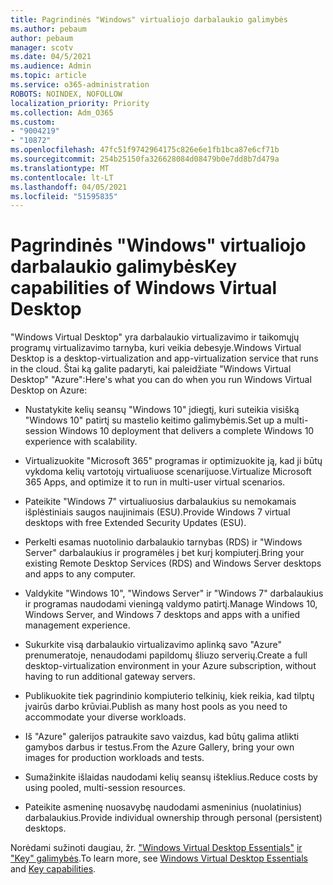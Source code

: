 ```yaml
---
title: Pagrindinės "Windows" virtualiojo darbalaukio galimybės
ms.author: pebaum
author: pebaum
manager: scotv
ms.date: 04/5/2021
ms.audience: Admin
ms.topic: article
ms.service: o365-administration
ROBOTS: NOINDEX, NOFOLLOW
localization_priority: Priority
ms.collection: Adm_O365
ms.custom:
- "9004219"
- "10872"
ms.openlocfilehash: 47fc51f9742964175c826e6e1fb1bca87e6cf71b
ms.sourcegitcommit: 254b25150fa326628084d08479b0e7dd8b7d479a
ms.translationtype: MT
ms.contentlocale: lt-LT
ms.lasthandoff: 04/05/2021
ms.locfileid: "51595835"
---
```

# <a name="key-capabilities-of-windows-virtual-desktop"></a><span data-ttu-id="b0b95-102">Pagrindinės "Windows" virtualiojo darbalaukio galimybės</span><span class="sxs-lookup"><span data-stu-id="b0b95-102">Key capabilities of Windows Virtual Desktop</span></span>


<span data-ttu-id="b0b95-103">"Windows Virtual Desktop" yra darbalaukio virtualizavimo ir taikomųjų programų virtualizavimo tarnyba, kuri veikia debesyje.</span><span class="sxs-lookup"><span data-stu-id="b0b95-103">Windows Virtual Desktop is a desktop-virtualization and app-virtualization service that runs in the cloud.</span></span> <span data-ttu-id="b0b95-104">Štai ką galite padaryti, kai paleidžiate "Windows Virtual Desktop" "Azure":</span><span class="sxs-lookup"><span data-stu-id="b0b95-104">Here's what you can do when you run Windows Virtual Desktop on Azure:</span></span>

- <span data-ttu-id="b0b95-105">Nustatykite kelių seansų "Windows 10" įdiegtį, kuri suteikia visišką "Windows 10" patirtį su mastelio keitimo galimybėmis.</span><span class="sxs-lookup"><span data-stu-id="b0b95-105">Set up a multi-session Windows 10 deployment that delivers a complete Windows 10 experience with scalability.</span></span>

- <span data-ttu-id="b0b95-106">Virtualizuokite "Microsoft 365" programas ir optimizuokite ją, kad ji būtų vykdoma kelių vartotojų virtualiuose scenarijuose.</span><span class="sxs-lookup"><span data-stu-id="b0b95-106">Virtualize Microsoft 365 Apps, and optimize it to run in multi-user virtual scenarios.</span></span>

- <span data-ttu-id="b0b95-107">Pateikite "Windows 7" virtualiuosius darbalaukius su nemokamais išplėstiniais saugos naujinimais (ESU).</span><span class="sxs-lookup"><span data-stu-id="b0b95-107">Provide Windows 7 virtual desktops with free Extended Security Updates (ESU).</span></span>

- <span data-ttu-id="b0b95-108">Perkelti esamas nuotolinio darbalaukio tarnybas (RDS) ir "Windows Server" darbalaukius ir programėles į bet kurį kompiuterį.</span><span class="sxs-lookup"><span data-stu-id="b0b95-108">Bring your existing Remote Desktop Services (RDS) and Windows Server desktops and apps to any computer.</span></span>

- <span data-ttu-id="b0b95-109">Valdykite "Windows 10", "Windows Server" ir "Windows 7" darbalaukius ir programas naudodami vieningą valdymo patirtį.</span><span class="sxs-lookup"><span data-stu-id="b0b95-109">Manage Windows 10, Windows Server, and Windows 7 desktops and apps with a unified management experience.</span></span> 

- <span data-ttu-id="b0b95-110">Sukurkite visą darbalaukio virtualizavimo aplinką savo "Azure" prenumeratoje, nenaudodami papildomų šliuzo serverių.</span><span class="sxs-lookup"><span data-stu-id="b0b95-110">Create a full desktop-virtualization environment in your Azure subscription, without having to run additional gateway servers.</span></span>

- <span data-ttu-id="b0b95-111">Publikuokite tiek pagrindinio kompiuterio telkinių, kiek reikia, kad tilptų įvairūs darbo krūviai.</span><span class="sxs-lookup"><span data-stu-id="b0b95-111">Publish as many host pools as you need to accommodate your diverse workloads.</span></span>

- <span data-ttu-id="b0b95-112">Iš "Azure" galerijos patraukite savo vaizdus, kad būtų galima atlikti gamybos darbus ir testus.</span><span class="sxs-lookup"><span data-stu-id="b0b95-112">From the Azure Gallery, bring your own images for production workloads and tests.</span></span> 

- <span data-ttu-id="b0b95-113">Sumažinkite išlaidas naudodami kelių seansų išteklius.</span><span class="sxs-lookup"><span data-stu-id="b0b95-113">Reduce costs by using pooled, multi-session resources.</span></span> 

- <span data-ttu-id="b0b95-114">Pateikite asmeninę nuosavybę naudodami asmeninius (nuolatinius) darbalaukius.</span><span class="sxs-lookup"><span data-stu-id="b0b95-114">Provide individual ownership through personal (persistent) desktops.</span></span>

<span data-ttu-id="b0b95-115">Norėdami sužinoti daugiau, žr. ["Windows Virtual Desktop Essentials"](https://go.microsoft.com/fwlink/?linkid=2127033) [ir "Key" galimybės](https://docs.microsoft.com/azure/virtual-desktop/overview#key-capabilities).</span><span class="sxs-lookup"><span data-stu-id="b0b95-115">To learn more, see [Windows Virtual Desktop Essentials](https://go.microsoft.com/fwlink/?linkid=2127033) and [Key capabilities](https://docs.microsoft.com/azure/virtual-desktop/overview#key-capabilities).</span></span>